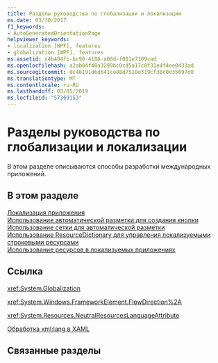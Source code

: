 ```yaml
---
title: Разделы руководства по глобализации и локализации
ms.date: 03/30/2017
f1_keywords:
- AutoGeneratedOrientationPage
helpviewer_keywords:
- localization [WPF], features
- globalization [WPF], features
ms.assetid: c4b484fb-bc90-4186-a08d-f081e7109cad
ms.openlocfilehash: a2ab04f40a3299bc0cd5a17c0f31e4f4ee0433ad
ms.sourcegitcommit: 0c48191d6d641ce88d7510e319cf38c0e35697d0
ms.translationtype: MT
ms.contentlocale: ru-RU
ms.lasthandoff: 03/05/2019
ms.locfileid: "57369153"
---
```

# <a name="globalization-and-localization-how-to-topics"></a>Разделы руководства по глобализации и локализации
В этом разделе описываются способы разработки международных приложений.  
  
## <a name="in-this-section"></a>В этом разделе  
 [Локализация приложения](how-to-localize-an-application.md)  
 [Использование автоматической разметки для создания кнопки](how-to-use-automatic-layout-to-create-a-button.md)  
 [Использование сетки для автоматической разметки](how-to-use-a-grid-for-automatic-layout.md)  
 [Использование ResourceDictionary для управления локализуемыми строковыми ресурсами](how-to-use-a-resourcedictionary-to-manage-localizable-string-resources.md)  
 [Использование ресурсов в локализуемых приложениях](how-to-use-resources-in-localizable-applications.md)  
  
## <a name="reference"></a>Ссылка  
 <xref:System.Globalization>  
  
 <xref:System.Windows.FrameworkElement.FlowDirection%2A>  
  
 <xref:System.Resources.NeutralResourcesLanguageAttribute>  
  
 [Обработка xml:lang в XAML](../../xaml-services/xml-lang-handling-in-xaml.md)  
  
## <a name="related-sections"></a>Связанные разделы
